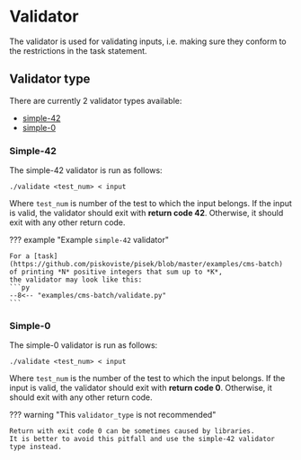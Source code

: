 # Validator
The validator is used for validating inputs, i.e. making sure they conform to the restrictions in the task statement.

## Validator type
There are currently 2 validator types available:

- [simple-42](#simple-42)
- [simple-0](#simple-0)

### Simple-42
The simple-42 validator is run as follows:
```
./validate <test_num> < input
```
Where `test_num` is number of the test to which the input belongs.
If the input is valid, the validator should exit with **return code 42**.
Otherwise, it should exit with any other return code.

??? example "Example `simple-42` validator"

	For a [task](https://github.com/piskoviste/pisek/blob/master/examples/cms-batch) of printing *N* positive integers that sum up to *K*,
	the validator may look like this:
    ```py
    --8<-- "examples/cms-batch/validate.py"
    ```

### Simple-0
The simple-0 validator is run as follows:
```
./validate <test_num> < input
```
Where `test_num` is the number of the test to which the input belongs.
If the input is valid, the validator should exit with **return code 0**.
Otherwise, it should exit with any other return code.

??? warning "This `validator_type` is not recommended"

    Return with exit code 0 can be sometimes caused by libraries.
    It is better to avoid this pitfall and use the simple-42 validator type instead.
